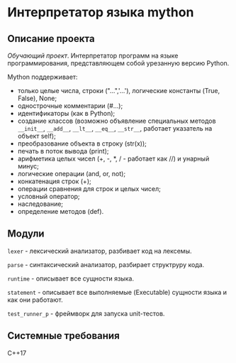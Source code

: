 # Интерпретатор языка mython
## Описание проекта
_Обучающий проект_. Интерпретатор программ на языке программирования, представляющем собой урезанную версию Python. 

Mython поддерживает:
- только целые числа, строки ("...",'...'), логические константы (True, False), None;
- однострочные комментарии (#...);
- идентификаторы (как в Python);
- создание классов (возможно объявление специальных методов `__init__`, `__add__`, `__lt__`, `__eq__`, `__str__`, работает указатель на объект self);
- преобразование объекта в строку (str(x));
- печать в поток вывода (print);
- арифметика целых чисел (+, -, *, / - работает как //) и унарный минус;
- логические операции (and, or, not);
- конкатенация строк (+);
- операции сравнения для строк и целых чисел;
- условный оператор;
- наследование;
- определение методов (def).
  
## Модули
`lexer` - лексический анализатор, разбивает код на лексемы.

`parse` - синтаксический анализатор, разбирает структруру кода.

`runtime` - описывает все сущности языка.

`statement` - описывает все выполняемые (Executable) сущности языка и как они работают.

`test_runner_p` - фреймворк для запуска unit-тестов.

## Системные требования
С++17
